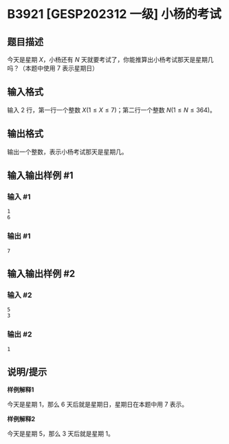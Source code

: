 # B3921 [GESP202312 一级] 小杨的考试

## 题目描述

今天是星期 $X$，小杨还有 $N$ 天就要考试了，你能推算出小杨考试那天是星期几吗？（本题中使用 $7$ 表示星期日）

## 输入格式

输入 $2$ 行，第一行一个整数 $X(1\le X \le 7)$；第二行一个整数 $N(1≤N≤364)$。

## 输出格式

输出一个整数，表示小杨考试那天是星期几。

## 输入输出样例 #1

### 输入 #1

```
1
6
```

### 输出 #1

```
7
```

## 输入输出样例 #2

### 输入 #2

```
5
3
```

### 输出 #2

```
1
```

## 说明/提示

**样例解释1**

今天是星期 1，那么 6 天后就是星期日，星期日在本题中用 $7$ 表示。

**样例解释2**

今天是星期 5，那么 3 天后就是星期 1。